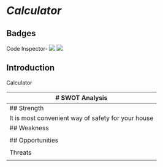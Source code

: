 # _Calculator_
## Badges
Code Inspector-   ![](https://api.codiga.io/project/29841/score/svg)
![](https://api.codiga.io/project/29841/status/svg)
## Introduction
Calculator
 
 | # SWOT Analysis  |
|--- |
| ## Strength  |
| It is most convenient way of safety for your house  |
| ## Weakness  |
|   |
| ## Opportunities  |
|   |
| Threats  |
|   |
 
